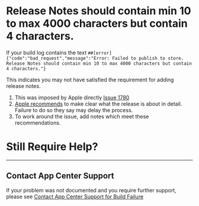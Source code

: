 # Release Notes should contain min 10 to max 4000 characters but contain 4 characters.

If your build log contains the text `##[error]{"code":"bad_request","message":"Error: Failed to publish to store. Release Notes should contain min 10 to max 4000 characters but contain 4 characters."}`

This indicates you may not have satisfied the requirement for adding release notes. 
1. This was imposed by Apple directly [Issue 1780](https://github.com/microsoft/appcenter/issues/1780)
2. [Apple recommends](https://developer.apple.com/app-store/review/guidelines/) to make clear what the release is about in detail. Failure to do so they say may delay the process. 
3. To work around the issue, add notes which meet these recommendations. 

  
# Still Require Help?
---
## Contact App Center Support
If your problem was not documented and you require further support, please see [Contact App Center Support for Build Failure](/Build/Contact_App_Center_Suport_Build_Issue.md)